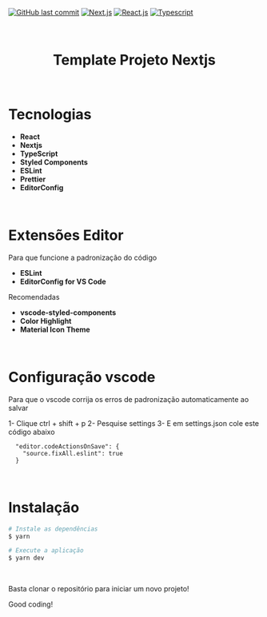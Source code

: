 [![GitHub last commit](https://img.shields.io/badge/last%20comit-may%202021-orange)](https://github.com/renanlido/ignews/commits)
[![Next.js](https://img.shields.io/badge/NextJs-blue)](https://nextjs.org/)
[![React.js](https://img.shields.io/badge/-ReactJs-blue)](https://pt-br.reactjs.org/)
[![Typescript](https://img.shields.io/badge/-Typescript-blue)](https://www.typescriptlang.org/)

<br/>
<div align="center">
    <h1 color="#ffff" >Template Projeto Nextjs</h1>
    </br>
</div>

# <strong>Tecnologias</strong>
- **React**
- **Nextjs**
- **TypeScript**
- **Styled Components**
- **ESLint**
- **Prettier**
- **EditorConfig**

</br>

# <strong>Extensões Editor</strong>
Para que funcione a padronização do código
- **ESLint**
- **EditorConfig for VS Code**

Recomendadas
- **vscode-styled-components**
- **Color Highlight**
- **Material Icon Theme**

</br>

# <strong>Configuração vscode</strong>
Para que o vscode corrija os erros de padronização automaticamente ao salvar

1- Clique ctrl + shift + p
2- Pesquise settings
3- E em settings.json cole este código abaixo

```
  "editor.codeActionsOnSave": {
    "source.fixAll.eslint": true
  }
```

</br>

# <strong>Instalação</strong>
```bash
# Instale as dependências
$ yarn

# Execute a aplicação
$ yarn dev
```

</br>

Basta clonar o repositório para iniciar um novo projeto!

Good coding!
